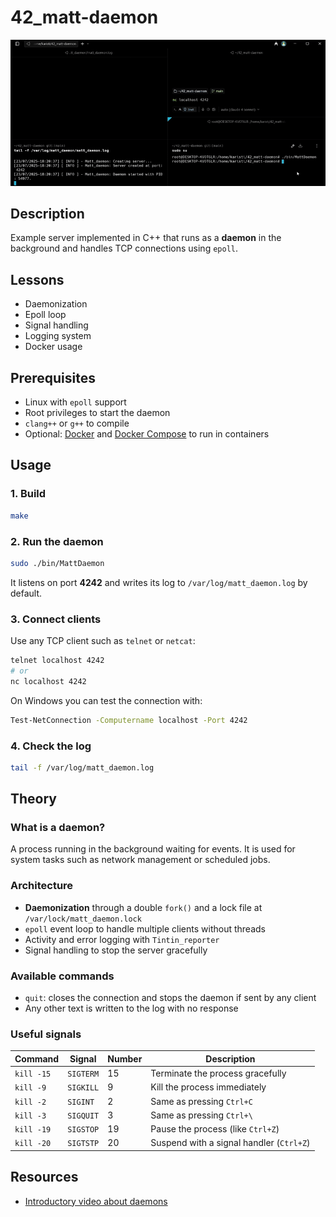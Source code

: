 # 42_matt-daemon
[![Demo image](https://github.com/karisti/42_matt-daemon/blob/main/demo.gif)](https://github.com/karisti/42_matt-daemon/blob/main/demo.gif)

## Description
Example server implemented in C++ that runs as a **daemon** in the background and handles TCP connections using `epoll`.

## Lessons
- Daemonization
- Epoll loop
- Signal handling
- Logging system
- Docker usage

## Prerequisites
- Linux with `epoll` support
- Root privileges to start the daemon
- `clang++` or `g++` to compile
- Optional: [Docker](https://docs.docker.com/get-docker/) and [Docker Compose](https://docs.docker.com/compose/) to run in containers

## Usage
### 1. Build
```bash
make
```

### 2. Run the daemon
```bash
sudo ./bin/MattDaemon
```
It listens on port **4242** and writes its log to `/var/log/matt_daemon.log` by default.

### 3. Connect clients
Use any TCP client such as `telnet` or `netcat`:
```bash
telnet localhost 4242
# or
nc localhost 4242
```
On Windows you can test the connection with:
```bash
Test-NetConnection -Computername localhost -Port 4242
```

### 4. Check the log
```bash
tail -f /var/log/matt_daemon.log
```

## Theory
### What is a daemon?
A process running in the background waiting for events. It is used for system tasks such as network management or scheduled jobs.

### Architecture
- **Daemonization** through a double `fork()` and a lock file at `/var/lock/matt_daemon.lock`
- `epoll` event loop to handle multiple clients without threads
- Activity and error logging with `Tintin_reporter`
- Signal handling to stop the server gracefully

### Available commands
- `quit`: closes the connection and stops the daemon if sent by any client
- Any other text is written to the log with no response

### Useful signals
| Command     | Signal    | Number | Description                           |
| ----------- | --------- | ------ | ------------------------------------- |
| `kill -15`  | `SIGTERM` | 15     | Terminate the process gracefully      |
| `kill -9`   | `SIGKILL` | 9      | Kill the process immediately          |
| `kill -2`   | `SIGINT`  | 2      | Same as pressing `Ctrl+C`             |
| `kill -3`   | `SIGQUIT` | 3      | Same as pressing `Ctrl+\`            |
| `kill -19`  | `SIGSTOP` | 19     | Pause the process (like `Ctrl+Z`)     |
| `kill -20`  | `SIGTSTP` | 20     | Suspend with a signal handler (`Ctrl+Z`)|

## Resources
- [Introductory video about daemons](https://www.youtube.com/watch?v=65DarzNIFR0)
